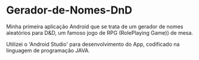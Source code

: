# Gerador-de-Nomes-DnD
Minha primeira aplicação Android que se trata de um gerador de nomes aleatórios para D&D, um famoso jogo de RPG (RolePlaying Game)) de mesa.

Utilizei o 'Android Studio' para desenvolvimento do App, codificado na linguagem de programação JAVA.
